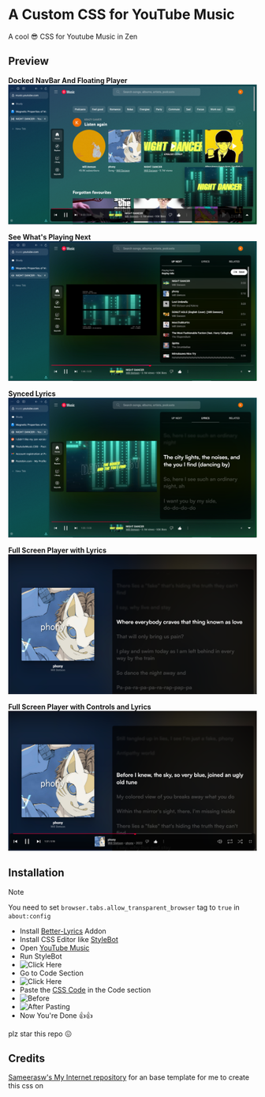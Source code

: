 # A Custom CSS for YouTube Music

A cool 😎 CSS for Youtube Music in Zen

## Preview
**Docked NavBar And Floating Player**
![Docked NavBar](Preview/Docked-Panel.png)

**See What's Playing Next**
![Up Next](Preview/Playing-Next.png)

**Synced Lyrics**
![Synced Lyrics](Preview/Synced-Lyrics.png)

**Full Screen Player with Lyrics**
![Full Screen Player](Preview/Full-Screen.png)

**Full Screen Player with Controls and Lyrics**
![Full Screen Player with Controls](Preview/Full-Screen-with-controls.png)


## Installation

>[!NOTE]
>You need to set `browser.tabs.allow_transparent_browser` tag to `true` in `about:config`

* Install [Better-Lyrics](https://addons.mozilla.org/en-US/firefox/addon/better-lyrics/) Addon
* Install CSS Editor like [StyleBot](https://addons.mozilla.org/en-US/firefox/addon/stylebot-web/)
* Open [YouTube Music](https://music.youtube.com)
* Run StyleBot
* ![Click Here](https://github.com/user-attachments/assets/25145b81-7b71-4b83-912b-f4ffb6c259e8)
* Go to Code Section
* ![Click Here](https://github.com/user-attachments/assets/061b09b2-be3e-4405-aed2-a84be018c4fb)
* Paste the [CSS Code](YouTube-Music.css) in the Code section
* ![Before](https://github.com/user-attachments/assets/aa26170e-ebab-43ad-b3b6-22ce3ed2857c)
* ![After Pasting](https://github.com/user-attachments/assets/02eb692a-d170-45a1-a591-4e3924702608)
* Now You're Done 👍👍

plz star this repo 😖

## Credits

[Sameerasw's My Internet repository](https://github.com/sameerasw/my-internet) for an base template for me to create this css on
